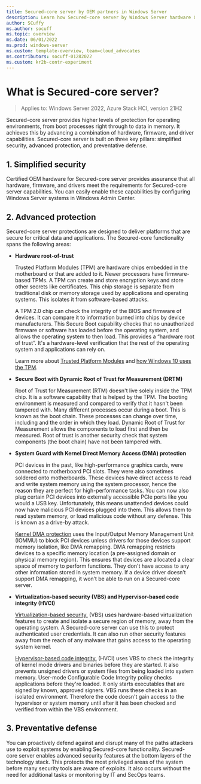 ```yaml
---
title: Secured-core server by OEM partners in Windows Server
description: Learn how Secured-core server by Windows Server hardware OEMs offers advanced protection of your operating environment
author: SCuffy
ms.author: socuff
ms.topic: overview 
ms.date: 06/01/2022
ms.prod: windows-server
ms.custom: template-overview, team=cloud_advocates
ms.contributors: socuff-01282022
ms.custom: kr2b-contr-experiment
---
```


# What is Secured-core server?

>Applies to: Windows Server 2022, Azure Stack HCI, version 21H2

Secured-core server provides higher levels of protection for operating environments, from boot processes right through to data in memory. It achieves this by advancing a combination of hardware, firmware, and driver capabilities. Secured-core server is built on three key pillars: simplified security, advanced protection, and preventative defense.

## 1. Simplified security

Certified OEM hardware for Secured-core server provides assurance that all hardware, firmware, and drivers meet the requirements for Secured-core server capabilities. You can easily enable these capabilities by configuring Windows Server systems in Windows Admin Center.

## 2. Advanced protection

Secured-core server protections are designed to deliver platforms that are secure for critical data and applications. The Secured-core functionality spans the following areas:

- **Hardware root-of-trust**

    Trusted Platform Modules (TPM) are hardware chips embedded in the motherboard or that are added to it. Newer processors have firmware-based TPMs.  A TPM can create and store encryption keys and store other secrets like certificates. This chip storage is separate from traditional disk or memory storage used by applications and operating systems. This isolates it from software-based attacks.

    A TPM 2.0 chip can check the integrity of the BIOS and firmware of devices. It can compare it to information burned into chips by device manufacturers. This Secure Boot capability checks that no unauthorized firmware or software has loaded before the operating system, and allows the operating system to then load. This provides a “hardware root of trust”. It's a hardware-level verification that the rest of the operating system and applications can rely on.

    Learn more about [Trusted Platform Modules](/windows/security/information-protection/tpm/trusted-platform-module-overview) and [how Windows 10 uses the TPM](/windows/security/information-protection/tpm/how-windows-uses-the-tpm).

- **Secure Boot with Dynamic Root of Trust for Measurement (DRTM)**

    Root of Trust for Measurement (RTM) doesn't live solely inside the TPM chip. It is a software capability that is helped by the TPM. The booting environment is measured and compared to verify that it hasn't been tampered with. Many different processes occur during a boot. This is known as the boot chain. These processes can change over time, including and the order in which they load. Dynamic Root of Trust for Measurement allows the components to load first and then be measured. Root of trust is another security check that system components (the boot chain) have not been tampered with.

- **System Guard with Kernel Direct Memory Access (DMA) protection**

    PCI devices in the past, like high-performance graphics cards, were connected to motherboard PCI slots. They were also sometimes soldered onto motherboards. These devices have direct access to read and write system memory using the system processor, hence the reason they are perfect for high-performance tasks. You can now also plug certain PCI devices into externally accessible PCIe ports like you would a USB key. Unfortunately, this means unattended devices could now have malicious PCI devices plugged into them. This allows them to read system memory, or load malicious code without any defense. This is known as a drive-by attack.

    [Kernel DMA protection](/windows/security/information-protection/kernel-dma-protection-for-thunderbolt) uses the Input/Output Memory Management Unit (IOMMU) to block PCI devices unless drivers for those devices support memory isolation, like DMA remapping. DMA remapping restricts devices to a specific memory location (a pre-assigned domain or physical memory region). This ensures that devices are allocated a clear space of memory to perform functions. They don't have access to any other information stored in system memory. If a device driver doesn’t support DMA remapping, it won’t be able to run on a Secured-core server.

- **Virtualization-based security (VBS) and Hypervisor-based code integrity (HVCI)**

    [Virtualization-based security.](/windows-hardware/design/device-experiences/oem-vbs) (VBS) uses hardware-based virtualization features to create and isolate a secure region of memory, away from the operating system. A Secured-core server can use this to protect authenticated user credentials. It can also run other security features away from the reach of any malware that gains access to the operating system kernel.

    [Hypervisor-based code integrity.](/windows-hardware/design/device-experiences/oem-hvci-enablement) (HVCI) uses VBS to check the integrity of kernel mode drivers and binaries before they are started. It also prevents unsigned drivers or system files from being loaded into system memory. User-mode Configurable Code Integrity policy checks applications before they're loaded. It only starts executables that are signed by known, approved signers. VBS runs these checks in an isolated environment. Therefore the code doesn't gain access to the hypervisor or system memory until after it has been checked and verified from within the VBS environment.

## 3. Preventative defense

You can proactively defend against and disrupt many of the paths attackers use to exploit systems by enabling Secured-core functionality. Secured-core server enables advanced security features at the bottom layers of the technology stack. This protects the most privileged areas of the system before many security tools are aware of exploits. It also occurs without the need for additional tasks or monitoring by IT and SecOps teams.
